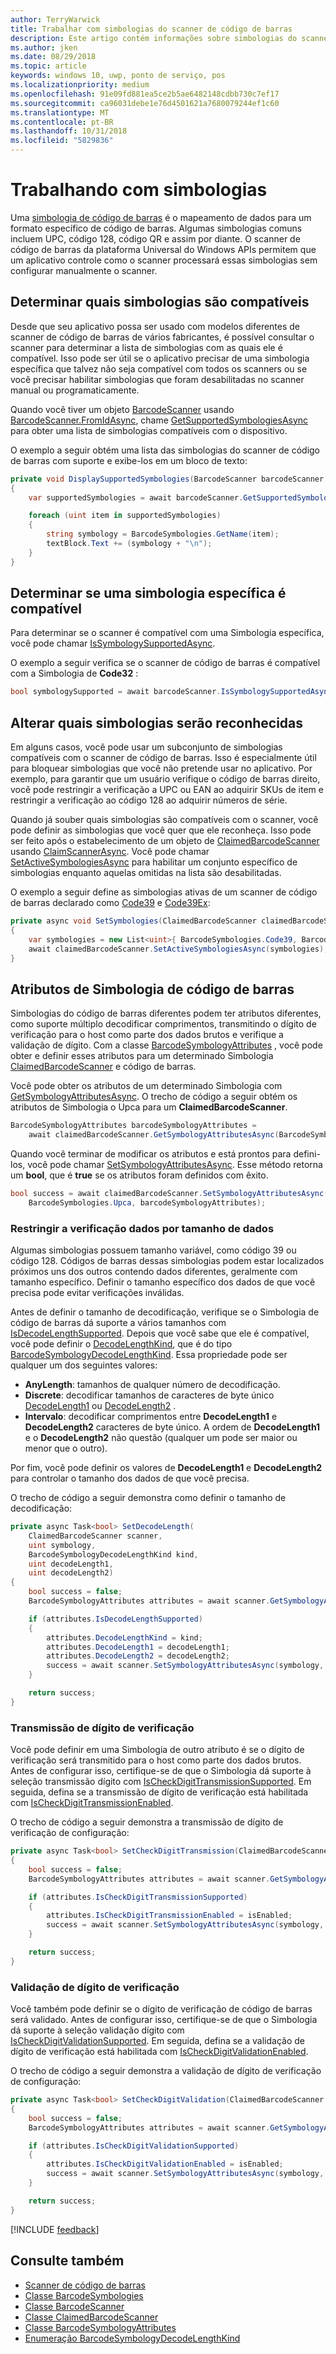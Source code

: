 ```yaml
---
author: TerryWarwick
title: Trabalhar com simbologias do scanner de código de barras
description: Este artigo contém informações sobre simbologias do scanner de código de barras.
ms.author: jken
ms.date: 08/29/2018
ms.topic: article
keywords: windows 10, uwp, ponto de serviço, pos
ms.localizationpriority: medium
ms.openlocfilehash: 91e09fd881ea5ce2b5ae6482148cdbb730c7ef17
ms.sourcegitcommit: ca96031debe1e76d4501621a7680079244ef1c60
ms.translationtype: MT
ms.contentlocale: pt-BR
ms.lasthandoff: 10/31/2018
ms.locfileid: "5829836"
---
```

# <a name="working-with-symbologies"></a>Trabalhando com simbologias
Uma [simbologia de código de barras](https://docs.microsoft.com/uwp/api/windows.devices.pointofservice.barcodesymbologies) é o mapeamento de dados para um formato específico de código de barras. Algumas simbologias comuns incluem UPC, código 128, código QR e assim por diante.  O scanner de código de barras da plataforma Universal do Windows APIs permitem que um aplicativo controle como o scanner processará essas simbologias sem configurar manualmente o scanner. 

## <a name="determine-which-symbologies-are-supported"></a>Determinar quais simbologias são compatíveis 
Desde que seu aplicativo possa ser usado com modelos diferentes de scanner de código de barras de vários fabricantes, é possível consultar o scanner para determinar a lista de simbologias com as quais ele é compatível.  Isso pode ser útil se o aplicativo precisar de uma simbologia específica que talvez não seja compatível com todos os scanners ou se você precisar habilitar simbologias que foram desabilitadas no scanner manual ou programaticamente.

Quando você tiver um objeto [BarcodeScanner](https://docs.microsoft.com/uwp/api/windows.devices.pointofservice.barcodescanner) usando [BarcodeScanner.FromIdAsync](https://docs.microsoft.com/uwp/api/windows.devices.pointofservice.barcodescanner.fromidasync), chame [GetSupportedSymbologiesAsync](https://docs.microsoft.com/uwp/api/windows.devices.pointofservice.barcodescanner.getsupportedsymbologiesasync#Windows_Devices_PointOfService_BarcodeScanner_GetSupportedSymbologiesAsync) para obter uma lista de simbologias compatíveis com o dispositivo.

O exemplo a seguir obtém uma lista das simbologias do scanner de código de barras com suporte e exibe-los em um bloco de texto:

```cs
private void DisplaySupportedSymbologies(BarcodeScanner barcodeScanner, TextBlock textBlock) 
{
    var supportedSymbologies = await barcodeScanner.GetSupportedSymbologiesAsync();

    foreach (uint item in supportedSymbologies)
    {
        string symbology = BarcodeSymbologies.GetName(item);
        textBlock.Text += (symbology + "\n");
    }
}
```

## <a name="determine-if-a-specific-symbology-is-supported"></a>Determinar se uma simbologia específica é compatível
Para determinar se o scanner é compatível com uma Simbologia específica, você pode chamar [IsSymbologySupportedAsync](https://docs.microsoft.com/uwp/api/windows.devices.pointofservice.barcodescanner.issymbologysupportedasync#Windows_Devices_PointOfService_BarcodeScanner_IsSymbologySupportedAsync_System_UInt32_).

O exemplo a seguir verifica se o scanner de código de barras é compatível com a Simbologia de **Code32** :

```cs
bool symbologySupported = await barcodeScanner.IsSymbologySupportedAsync(BarcodeSymbologies.Code32);
```

## <a name="change-which-symbologies-are-recognized"></a>Alterar quais simbologias serão reconhecidas
Em alguns casos, você pode usar um subconjunto de simbologias compatíveis com o scanner de código de barras.  Isso é especialmente útil para bloquear simbologias que você não pretende usar no aplicativo. Por exemplo, para garantir que um usuário verifique o código de barras direito, você pode restringir a verificação a UPC ou EAN ao adquirir SKUs de item e restringir a verificação ao código 128 ao adquirir números de série.

Quando já souber quais simbologias são compatíveis com o scanner, você pode definir as simbologias que você quer que ele reconheça.  Isso pode ser feito após o estabelecimento de um objeto de [ClaimedBarcodeScanner](https://docs.microsoft.com/uwp/api/windows.devices.pointofservice.claimedbarcodescanner) usando [ClaimScannerAsync](https://docs.microsoft.com/uwp/api/windows.devices.pointofservice.barcodescanner.claimscannerasync#Windows_Devices_PointOfService_BarcodeScanner_ClaimScannerAsync). Você pode chamar [SetActiveSymbologiesAsync](https://docs.microsoft.com/uwp/api/windows.devices.pointofservice.claimedbarcodescanner.setactivesymbologiesasync#Windows_Devices_PointOfService_ClaimedBarcodeScanner_SetActiveSymbologiesAsync_Windows_Foundation_Collections_IIterable_System_UInt32__) para habilitar um conjunto específico de simbologias enquanto aquelas omitidas na lista são desabilitadas.

O exemplo a seguir define as simbologias ativas de um scanner de código de barras declarado como [Code39](https://docs.microsoft.com/uwp/api/windows.devices.pointofservice.barcodesymbologies.code39#Windows_Devices_PointOfService_BarcodeSymbologies_Code39) e [Code39Ex](https://docs.microsoft.com/uwp/api/windows.devices.pointofservice.barcodesymbologies.code39ex):

```cs
private async void SetSymbologies(ClaimedBarcodeScanner claimedBarcodeScanner) 
{
    var symbologies = new List<uint>{ BarcodeSymbologies.Code39, BarcodeSymbologies.Code39Ex };
    await claimedBarcodeScanner.SetActiveSymbologiesAsync(symbologies);
}
```

## <a name="barcode-symbology-attributes"></a>Atributos de Simbologia de código de barras
Simbologias do código de barras diferentes podem ter atributos diferentes, como suporte múltiplo decodificar comprimentos, transmitindo o dígito de verificação para o host como parte dos dados brutos e verifique a validação de dígito. Com a classe [BarcodeSymbologyAttributes](https://docs.microsoft.com/uwp/api/windows.devices.pointofservice.barcodesymbologyattributes) , você pode obter e definir esses atributos para um determinado Simbologia [ClaimedBarcodeScanner](https://docs.microsoft.com/uwp/api/windows.devices.pointofservice.claimedbarcodescanner) e código de barras.

Você pode obter os atributos de um determinado Simbologia com [GetSymbologyAttributesAsync](https://docs.microsoft.com/uwp/api/windows.devices.pointofservice.claimedbarcodescanner.getsymbologyattributesasync#Windows_Devices_PointOfService_ClaimedBarcodeScanner_GetSymbologyAttributesAsync_System_UInt32_). O trecho de código a seguir obtém os atributos de Simbologia o Upca para um **ClaimedBarcodeScanner**.

```cs
BarcodeSymbologyAttributes barcodeSymbologyAttributes = 
    await claimedBarcodeScanner.GetSymbologyAttributesAsync(BarcodeSymbologies.Upca);
```

Quando você terminar de modificar os atributos e está prontos para defini-los, você pode chamar [SetSymbologyAttributesAsync](https://docs.microsoft.com/uwp/api/windows.devices.pointofservice.claimedbarcodescanner.setsymbologyattributesasync). Esse método retorna um **bool**, que é **true** se os atributos foram definidos com êxito.

```cs
bool success = await claimedBarcodeScanner.SetSymbologyAttributesAsync(
    BarcodeSymbologies.Upca, barcodeSymbologyAttributes);
```

### <a name="restrict-scan-data-by-data-length"></a>Restringir a verificação dados por tamanho de dados
Algumas simbologias possuem tamanho variável, como código 39 ou código 128.  Códigos de barras dessas simbologias podem estar localizados próximos uns dos outros contendo dados diferentes, geralmente com tamanho específico. Definir o tamanho específico dos dados de que você precisa pode evitar verificações inválidas.

Antes de definir o tamanho de decodificação, verifique se o Simbologia de código de barras dá suporte a vários tamanhos com [IsDecodeLengthSupported](https://docs.microsoft.com/uwp/api/windows.devices.pointofservice.barcodesymbologyattributes.isdecodelengthsupported#Windows_Devices_PointOfService_BarcodeSymbologyAttributes_IsDecodeLengthSupported). Depois que você sabe que ele é compatível, você pode definir o [DecodeLengthKind](https://docs.microsoft.com/uwp/api/windows.devices.pointofservice.barcodesymbologyattributes.decodelengthkind#Windows_Devices_PointOfService_BarcodeSymbologyAttributes_DecodeLengthKind), que é do tipo [BarcodeSymbologyDecodeLengthKind](https://docs.microsoft.com/uwp/api/windows.devices.pointofservice.barcodesymbologydecodelengthkind). Essa propriedade pode ser qualquer um dos seguintes valores:

* **AnyLength**: tamanhos de qualquer número de decodificação.
* **Discrete**: decodificar tamanhos de caracteres de byte único [DecodeLength1](https://docs.microsoft.com/uwp/api/windows.devices.pointofservice.barcodesymbologyattributes.decodelength1) ou [DecodeLength2](https://docs.microsoft.com/uwp/api/windows.devices.pointofservice.barcodesymbologyattributes.decodelength2) .
* **Intervalo**: decodificar comprimentos entre **DecodeLength1** e **DecodeLength2** caracteres de byte único. A ordem de **DecodeLength1** e o **DecodeLength2** não questão (qualquer um pode ser maior ou menor que o outro).

Por fim, você pode definir os valores de **DecodeLength1** e **DecodeLength2** para controlar o tamanho dos dados de que você precisa.

O trecho de código a seguir demonstra como definir o tamanho de decodificação:

```cs
private async Task<bool> SetDecodeLength(
    ClaimedBarcodeScanner scanner,
    uint symbology, 
    BarcodeSymbologyDecodeLengthKind kind, 
    uint decodeLength1, 
    uint decodeLength2)
{
    bool success = false;
    BarcodeSymbologyAttributes attributes = await scanner.GetSymbologyAttributesAsync(symbology);

    if (attributes.IsDecodeLengthSupported)
    {
        attributes.DecodeLengthKind = kind;
        attributes.DecodeLength1 = decodeLength1;
        attributes.DecodeLength2 = decodeLength2;
        success = await scanner.SetSymbologyAttributesAsync(symbology, attributes);
    }

    return success;
}
```

### <a name="check-digit-transmission"></a>Transmissão de dígito de verificação

Você pode definir em uma Simbologia de outro atributo é se o dígito de verificação será transmitido para o host como parte dos dados brutos. Antes de configurar isso, certifique-se de que o Simbologia dá suporte à seleção transmissão dígito com [IsCheckDigitTransmissionSupported](https://docs.microsoft.com/uwp/api/windows.devices.pointofservice.barcodesymbologyattributes.ischeckdigittransmissionsupported). Em seguida, defina se a transmissão de dígito de verificação está habilitada com [IsCheckDigitTransmissionEnabled](https://docs.microsoft.com/uwp/api/windows.devices.pointofservice.barcodesymbologyattributes.ischeckdigittransmissionenabled).

O trecho de código a seguir demonstra a transmissão de dígito de verificação de configuração:

```cs
private async Task<bool> SetCheckDigitTransmission(ClaimedBarcodeScanner scanner, uint symbology, bool isEnabled)
{
    bool success = false;
    BarcodeSymbologyAttributes attributes = await scanner.GetSymbologyAttributesAsync(symbology);

    if (attributes.IsCheckDigitTransmissionSupported)
    {
        attributes.IsCheckDigitTransmissionEnabled = isEnabled;
        success = await scanner.SetSymbologyAttributesAsync(symbology, attributes);
    }

    return success;
}
```

### <a name="check-digit-validation"></a>Validação de dígito de verificação

Você também pode definir se o dígito de verificação de código de barras será validado. Antes de configurar isso, certifique-se de que o Simbologia dá suporte à seleção validação dígito com [IsCheckDigitValidationSupported](https://docs.microsoft.com/uwp/api/windows.devices.pointofservice.barcodesymbologyattributes.ischeckdigitvalidationsupported). Em seguida, defina se a validação de dígito de verificação está habilitada com [IsCheckDigitValidationEnabled](https://docs.microsoft.com/uwp/api/windows.devices.pointofservice.barcodesymbologyattributes.ischeckdigitvalidationenabled).

O trecho de código a seguir demonstra a validação de dígito de verificação de configuração:

```cs
private async Task<bool> SetCheckDigitValidation(ClaimedBarcodeScanner scanner, uint symbology, bool isEnabled)
{
    bool success = false;
    BarcodeSymbologyAttributes attributes = await scanner.GetSymbologyAttributesAsync(symbology);

    if (attributes.IsCheckDigitValidationSupported)
    {
        attributes.IsCheckDigitValidationEnabled = isEnabled;
        success = await scanner.SetSymbologyAttributesAsync(symbology, attributes);
    }

    return success;
}
```

[!INCLUDE [feedback](./includes/pos-feedback.md)]

## <a name="see-also"></a>Consulte também

* [Scanner de código de barras](pos-barcodescanner.md)
* [Classe BarcodeSymbologies](https://docs.microsoft.com/uwp/api/windows.devices.pointofservice.barcodesymbologies)
* [Classe BarcodeScanner](https://docs.microsoft.com/uwp/api/windows.devices.pointofservice.barcodescanner)
* [Classe ClaimedBarcodeScanner](https://docs.microsoft.com/uwp/api/windows.devices.pointofservice.claimedbarcodescanner)
* [Classe BarcodeSymbologyAttributes](https://docs.microsoft.com/uwp/api/windows.devices.pointofservice.barcodesymbologyattributes)
* [Enumeração BarcodeSymbologyDecodeLengthKind](https://docs.microsoft.com/uwp/api/windows.devices.pointofservice.barcodesymbologydecodelengthkind)